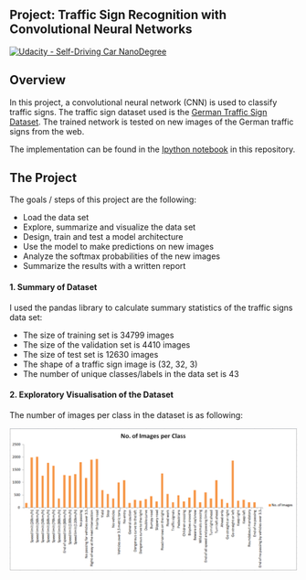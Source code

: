 ## Project: Traffic Sign Recognition with Convolutional Neural Networks
[![Udacity - Self-Driving Car NanoDegree](https://s3.amazonaws.com/udacity-sdc/github/shield-carnd.svg)](http://www.udacity.com/drive)

Overview
---

In this project, a convolutional neural network (CNN) is used to classify traffic signs. The traffic sign dataset used is the
 [German Traffic Sign Dataset](http://benchmark.ini.rub.de/?section=gtsrb&subsection=dataset). The trained network is tested on new images of the German traffic signs from the web.

The implementation can be found in the [Ipython notebook](https://github.com/umarkhan048/Udacity-Traffic-Sign-Classifier/blob/master/Traffic_Sign_Classifier.ipynb) in this repository.

The Project
---
The goals / steps of this project are the following:

* Load the data set
* Explore, summarize and visualize the data set
* Design, train and test a model architecture
* Use the model to make predictions on new images
* Analyze the softmax probabilities of the new images
* Summarize the results with a written report

#### 1. Summary of Dataset

I used the pandas library to calculate summary statistics of the traffic signs data set:

* The size of training set is 34799 images
* The size of the validation set is 4410 images
* The size of test set is 12630 images
* The shape of a traffic sign image is (32, 32, 3)
* The number of unique classes/labels in the data set is 43

#### 2. Exploratory Visualisation of the Dataset

The number of images per class in the dataset is as following:

![Images_per_class](number_imgs_per_class.PNG)